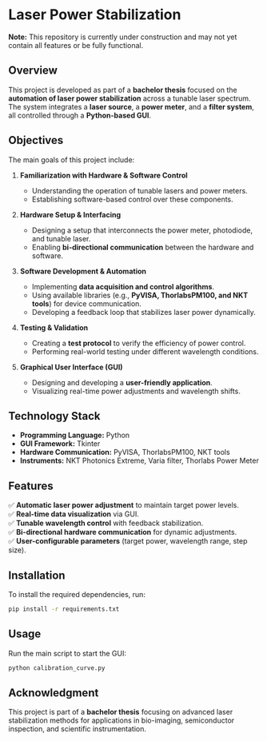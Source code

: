 # Laser Power Stabilization

**Note:** This repository is currently under construction and may not yet contain all features or be fully functional.

## Overview
This project is developed as part of a **bachelor thesis** focused on the **automation of laser power stabilization** across a tunable laser spectrum. The system integrates a **laser source**, a **power meter**, and a **filter system**, all controlled through a **Python-based GUI**.

## Objectives
The main goals of this project include:

1. **Familiarization with Hardware & Software Control**
   - Understanding the operation of tunable lasers and power meters.
   - Establishing software-based control over these components.

2. **Hardware Setup & Interfacing**
   - Designing a setup that interconnects the power meter, photodiode, and tunable laser.
   - Enabling **bi-directional communication** between the hardware and software.

3. **Software Development & Automation**
   - Implementing **data acquisition and control algorithms**.
   - Using available libraries (e.g., **PyVISA, ThorlabsPM100, and NKT tools**) for device communication.
   - Developing a feedback loop that stabilizes laser power dynamically.

4. **Testing & Validation**
   - Creating a **test protocol** to verify the efficiency of power control.
   - Performing real-world testing under different wavelength conditions.

5. **Graphical User Interface (GUI)**
   - Designing and developing a **user-friendly application**.
   - Visualizing real-time power adjustments and wavelength shifts.

## Technology Stack
- **Programming Language:** Python
- **GUI Framework:** Tkinter
- **Hardware Communication:** PyVISA, ThorlabsPM100, NKT tools
- **Instruments:** NKT Photonics Extreme, Varia filter, Thorlabs Power Meter

## Features
✅ **Automatic laser power adjustment** to maintain target power levels.<br>
✅ **Real-time data visualization** via GUI.<br>
✅ **Tunable wavelength control** with feedback stabilization.<br>
✅ **Bi-directional hardware communication** for dynamic adjustments.<br>
✅ **User-configurable parameters** (target power, wavelength range, step size).<br>

## Installation
To install the required dependencies, run:
```sh
pip install -r requirements.txt
```

## Usage
Run the main script to start the GUI:
```sh
python calibration_curve.py
```

## Acknowledgment
This project is part of a **bachelor thesis** focusing on advanced laser stabilization methods for applications in bio-imaging, semiconductor inspection, and scientific instrumentation.
